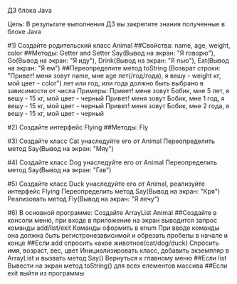 ДЗ блока Java

Цель: В результате выполнения ДЗ вы закрепите знания полученные в блоке Java

#1) Создайте родительский класс Animal ##Свойства: name, age, weight, color ##Методы: Getter and Setter Say(Вывод на экран: "Я говорю"), Go(Вывод на экран: "Я иду"), Drink(Вывод на экран: "Я пью"), Eat(Вывод на экран: "Я ем") ##Переопределите метод toString (Возврат строки: "Привет! меня зовут name, мне age лет(/год/года), я вешу - weight кг, мой цвет - color") лет или год, или года должно быть выбрано в зависимости от числа Примеры: Привет! меня зовут Бобик, мне 5 лет, я вешу - 15 кг, мой цвет - черный Привет! меня зовут Бобик, мне 1 год, я вешу - 15 кг, мой цвет - черный Привет! меня зовут Бобик, мне 2 года, я вешу - 15 кг, мой цвет - черный

#2) Создайте интерфейс Flying ##Методы: Fly

#3) Создайте класс Cat унаследуйте его от Animal Переопределить метод Say(Вывод на экран: "Мяу")

#4) Создайте класс Dog унаследуйте его от Animal Переопределить метод Say(Вывод на экран: "Гав")

#5) Создайте класс Duck унаследуйте его от Animal, реализуйте интерфейс Flying Переопределить метод Say(Вывод на экран: "Кря") Реализовать метод Fly(Вывод на экран: "Я лечу")

#6) В основной программе: Создайте ArrayList Animal ##Создайте в консоли меню, при входе в приложение на экран выводится запрос команды add/list/exit Команды оформить в enum При вводе команды она должна быть регистронезависимой и обрезать пробелы в начале и конце ##Если add спросить какое животное(cat/dog/duck) Спросить имя, возраст, вес, цвет Инициализировать класс, добавить экземпляр в ArrayList и вызвать метод Say() Вернуться к главному меню ##Если list Вывести на экран метод toString() для всех елементов массива ##Если exit выйти из программы

